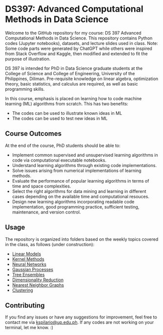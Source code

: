 # DS397: Advanced Computational Methods in Data Science

Welcome to the GitHub repository for my course: DS 397 Advanced Computational Methods in Data Science. This repository contains Python codes (Jupyter notebooks), datasets, and lecture slides used in class. Note: Some code parts were generated by ChatGPT while others were inspired from Stack Overflow and Kaggle, then modified and extended to fit the purpose of illustration.

DS 397 is intended for PhD in Data Science graduate students at the College of Science and College of Engineering, University of the Philippines, Diliman. Pre-requisite knowledge on linear algebra, optimization theory, basic statistics, and calculus are required, as well as basic programming skills.

In this course, emphasis is placed on learning how to code machine learning (ML) algorithms from scratch. This has two benefits:
- The codes can be used to illustrate known ideas in ML
- The codes can be used to test new ideas in ML

## Course Outcomes
At the end of the course, PhD students should be able to: 
- Implement common supervised and unsupervised learning algorithms in code via computational executable notebooks.
- Understand learning algorithms through existing code implementations.
- Solve issues arising from numerical implementations of learning methods.
- Evaluate the performance of popular learning algorithms in terms of time and space complexities.
- Select the right algorithms for data mining and learning in different cases depending on the available time and computational resouces.
- Design new learning algorithms incorporating readable code implementation, good programming practice, sufficient testing, maintenance, and version control.

## Usage
The repository is organized into folders based on the weekly topics covered in the class, as follows (under construction):
- [Linear Models](/Linear_Models)
- [Kernel Methods](/Kernel_Methods)
- [Neural Networks](/Neural_Networks)
- [Gaussian Processes](/Gaussian_Processes)
- [Tree Ensembles](/Tree_Ensembles)
- [Dimensionality Reduction](/Dim_Reduce)
- [Nearest Neighbor Graphs](/Nearest_Neighbor)
- [Clustering](/Clustering)

## Contributing
If you find any issues or have any suggestions for improvement, feel free to contact me via kspilario@up.edu.ph. If any codes are not working on your terminal, let me know. :)
